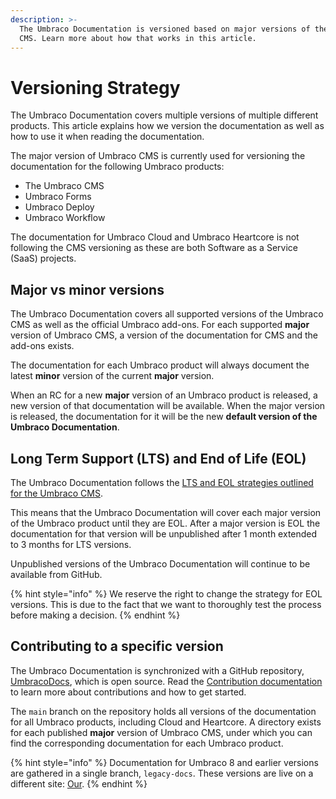 ```yaml
---
description: >-
  The Umbraco Documentation is versioned based on major versions of the Umbraco
  CMS. Learn more about how that works in this article.
---
```


# Versioning Strategy

The Umbraco Documentation covers multiple versions of multiple different products. This article explains how we version the documentation as well as how to use it when reading the documentation.

The major version of Umbraco CMS is currently used for versioning the documentation for the following Umbraco products:

* The Umbraco CMS
* Umbraco Forms
* Umbraco Deploy
* Umbraco Workflow

The documentation for Umbraco Cloud and Umbraco Heartcore is not following the CMS versioning as these are both Software as a Service (SaaS) projects.

## Major vs minor versions

The Umbraco Documentation covers all supported versions of the Umbraco CMS as well as the official Umbraco add-ons. For each supported **major** version of Umbraco CMS, a version of the documentation for CMS and the add-ons exists.

The documentation for each Umbraco product will always document the latest **minor** version of the current **major** version.

When an RC for a new **major** version of an Umbraco product is released, a new version of that documentation will be available. When the major version is released, the documentation for it will be the new **default version of the Umbraco Documentation**.

## Long Term Support (LTS) and End of Life (EOL)

The Umbraco Documentation follows the [LTS and EOL strategies outlined for the Umbraco CMS](https://umbraco.com/products/knowledge-center/long-term-support-and-end-of-life/).

This means that the Umbraco Documentation will cover each major version of the Umbraco product until they are EOL. After a major version is EOL the documentation for that version will be unpublished after 1 month extended to 3 months for LTS versions.

Unpublished versions of the Umbraco Documentation will continue to be available from GitHub.

{% hint style="info" %}
We reserve the right to change the strategy for EOL versions. This is due to the fact that we want to thoroughly test the process before making a decision.
{% endhint %}

## Contributing to a specific version

The Umbraco Documentation is synchronized with a GitHub repository, [UmbracoDocs](https://github.com/umbraco/UmbracoDocs), which is open source. Read the [Contribution documentation](../contribute/getting-started.md) to learn more about contributions and how to get started.

The `main` branch on the repository holds all versions of the documentation for all Umbraco products, including Cloud and Heartcore. A directory exists for each published **major** version of Umbraco CMS, under which you can find the corresponding documentation for each Umbraco product.

{% hint style="info" %}
Documentation for Umbraco 8 and earlier versions are gathered in a single branch, `legacy-docs`. These versions are live on a different site: [Our](https://our.umbraco.com/documentation).
{% endhint %}
